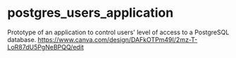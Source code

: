 # postgres_users_application
Prototype of an application to control users' level of access to a PostgreSQL database.
https://www.canva.com/design/DAFkOTPm49I/2mz-T-LoR87dU5PgNeBPQQ/edit
